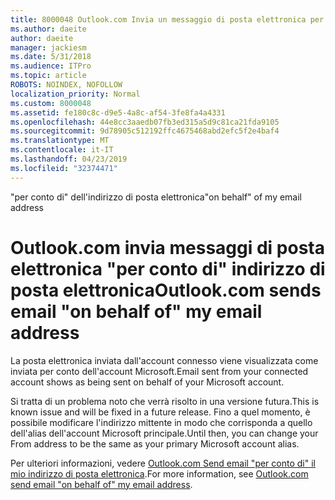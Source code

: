 ```yaml
---
title: 8000048 Outlook.com Invia un messaggio di posta elettronica per conto dell'indirizzo di posta elettronica
ms.author: daeite
author: daeite
manager: jackiesm
ms.date: 5/31/2018
ms.audience: ITPro
ms.topic: article
ROBOTS: NOINDEX, NOFOLLOW
localization_priority: Normal
ms.custom: 8000048
ms.assetid: fe180c8c-d9e5-4a8c-af54-3fe8fa4a4331
ms.openlocfilehash: 44e8cc3aaedb07fb3ed315a5d9c81ca21fda9105
ms.sourcegitcommit: 9d78905c512192ffc4675468abd2efc5f2e4baf4
ms.translationtype: MT
ms.contentlocale: it-IT
ms.lasthandoff: 04/23/2019
ms.locfileid: "32374471"
---
```

<span data-ttu-id="a7518-102">"per conto di" dell'indirizzo di posta elettronica</span><span class="sxs-lookup"><span data-stu-id="a7518-102">"on behalf" of my email address</span></span>

# <a name="outlookcom-sends-email-on-behalf-of-my-email-address"></a><span data-ttu-id="a7518-103">Outlook.com invia messaggi di posta elettronica "per conto di" indirizzo di posta elettronica</span><span class="sxs-lookup"><span data-stu-id="a7518-103">Outlook.com sends email "on behalf of" my email address</span></span>

<span data-ttu-id="a7518-104">La posta elettronica inviata dall'account connesso viene visualizzata come inviata per conto dell'account Microsoft.</span><span class="sxs-lookup"><span data-stu-id="a7518-104">Email sent from your connected account shows as being sent on behalf of your Microsoft account.</span></span>
  
<span data-ttu-id="a7518-105">Si tratta di un problema noto che verrà risolto in una versione futura.</span><span class="sxs-lookup"><span data-stu-id="a7518-105">This is known issue and will be fixed in a future release.</span></span> <span data-ttu-id="a7518-106">Fino a quel momento, è possibile modificare l'indirizzo mittente in modo che corrisponda a quello dell'alias dell'account Microsoft principale.</span><span class="sxs-lookup"><span data-stu-id="a7518-106">Until then, you can change your From address to be the same as your primary Microsoft account alias.</span></span>
  
<span data-ttu-id="a7518-107">Per ulteriori informazioni, vedere [Outlook.com Send email "per conto di" il mio indirizzo di posta elettronica](https://go.microsoft.com/fwlink/p/?linkid=2001600&amp;clcid=0x409).</span><span class="sxs-lookup"><span data-stu-id="a7518-107">For more information, see [Outlook.com send email "on behalf of" my email address](https://go.microsoft.com/fwlink/p/?linkid=2001600&amp;clcid=0x409).</span></span>
  


